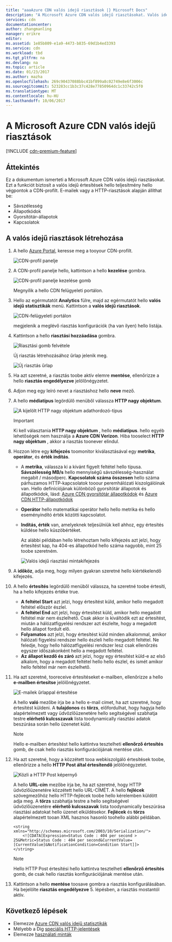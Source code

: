 ```yaml
---
title: "aaaAzure CDN valós idejű riasztások |} Microsoft Docs"
description: "A Microsoft Azure CDN valós idejű riasztásokat. Valós idejű riasztások adja meg a CDN-profil hello végpontok hello teljesítményével kapcsolatos értesítéseket."
services: cdn
documentationcenter: 
author: zhangmanling
manager: erikre
editor: 
ms.assetid: 1e85b809-e1a9-4473-b835-69d1b4ed3393
ms.service: cdn
ms.workload: tbd
ms.tgt_pltfrm: na
ms.devlang: na
ms.topic: article
ms.date: 01/23/2017
ms.author: mazha
ms.openlocfilehash: 269c90437088bbc41bf899a8c02749e8e6f3006c
ms.sourcegitcommit: 523283cc1b3c37c428e77850964dc1c33742c5f0
ms.translationtype: MT
ms.contentlocale: hu-HU
ms.lasthandoff: 10/06/2017
---
```

# <a name="real-time-alerts-in-microsoft-azure-cdn"></a>A Microsoft Azure CDN valós idejű riasztások
[!INCLUDE [cdn-premium-feature](../../includes/cdn-premium-feature.md)]

## <a name="overview"></a>Áttekintés
Ez a dokumentum ismerteti a Microsoft Azure CDN valós idejű riasztásokat. Ezt a funkciót biztosít a valós idejű értesítések hello teljesítmény hello végpontok a CDN-profilt.  E-mailek vagy a HTTP-riasztások alapján állíthat be:

* Sávszélesség
* Állapotkódok
* Gyorsítótár-állapotok
* Kapcsolatok

## <a name="creating-a-real-time-alert"></a>A valós idejű riasztások létrehozása
1. A hello [Azure Portal](https://portal.azure.com), keresse meg a tooyour CDN-profilt.
   
    ![CDN-profil panelje](./media/cdn-real-time-alerts/cdn-profile-blade.png)
2. A CDN-profil panelje hello, kattintson a hello **kezelése** gombra.
   
    ![CDN-profil panelje kezelése gomb](./media/cdn-real-time-alerts/cdn-manage-btn.png)
   
    Megnyílik a hello CDN felügyeleti portálon.
3. Hello az egérmutatót **Analytics** fülre, majd az egérmutatót hello **valós idejű statisztikák** menü.  Kattintson a **valós idejű riasztások**.
   
    ![CDN-felügyeleti portálon](./media/cdn-real-time-alerts/cdn-premium-portal.png)
   
    megjelenik a meglévő riasztás konfigurációk (ha van ilyen) hello listája.
4. Kattintson a hello **riasztási hozzáadása** gombra.
   
    ![Riasztási gomb felvétele](./media/cdn-real-time-alerts/cdn-add-alert.png)
   
    Új riasztás létrehozásához űrlap jelenik meg.
   
    ![Új riasztás űrlap](./media/cdn-real-time-alerts/cdn-new-alert.png)
5. Ha azt szeretné, a riasztás toobe aktív elemre **mentése**, ellenőrizze a hello **riasztás engedélyezve** jelölőnégyzetet.
6. Adjon meg egy leíró nevet a riasztáshoz hello **neve** mező.
7. A hello **médiatípus** legördülő menüből válassza **HTTP nagy objektum**.
   
    ![A kijelölt HTTP nagy objektum adathordozó-típus](./media/cdn-real-time-alerts/cdn-http-large.png)
   
   > [!IMPORTANT]
   > Ki kell választania **HTTP nagy objektum** , hello **médiatípus**.  hello egyéb lehetőségek nem használja a **Azure CDN Verizon**.  Hiba tooselect **HTTP nagy objektum** , akkor a riasztás toonever elindul.
   > 
   > 
8. Hozzon létre egy **kifejezés** toomonitor kiválasztásával egy **metrika**, **operátor**, és **érték indítás**.
   
   * A **metrika**, válassza ki a kívánt figyelt feltétel hello típusa.  **Sávszélesség MB/s** hello mennyiségű sávszélesség-használat megabit / másodperc.  **Kapcsolatok száma összesen** hello száma párhuzamos HTTP-kapcsolatok tooour peremhálózati kiszolgálóinak van.  Hello definíciójának különböző gyorsítótár állapotok és állapotkódok, lásd: [Azure CDN gyorsítótár állapotkódok](https://msdn.microsoft.com/library/mt759237.aspx) és [Azure CDN HTTP-állapotkódok](https://msdn.microsoft.com/library/mt759238.aspx)
   * **Operátor** hello matematikai operátor hello hello metrika és hello eseményindító érték közötti kapcsolatot.
   * **Indítás, érték** van, amelyeknek teljesülniük kell ahhoz, egy értesítés küldése hello küszöbértéket.
     
     Az alábbi példában hello létrehoztam hello kifejezés azt jelzi, hogy értesítést kap, ha 404-es állapotkód hello száma nagyobb, mint 25 toobe szeretném.
     
     ![Valós idejű riasztási mintakifejezés](./media/cdn-real-time-alerts/cdn-expression.png)
9. A **időköz**, adja meg, hogy milyen gyakran szeretné hello kiértékelendő kifejezés.
10. A hello **értesítés** legördülő menüből válassza, ha szeretné toobe értesíti, ha a hello kifejezés értéke true.
    
    * **A feltétel Start** azt jelzi, hogy értesítést küld, amikor hello megadott feltétel először észlel.
    * **A feltétel End** azt jelzi, hogy értesítést küld, amikor hello megadott feltétel már nem észlelhető. Csak akkor is kiváltódik ezt az értesítést, miután a hálózatfigyelési rendszer azt észlelte, hogy a megadott hello állapot fordult elő.
    * **Folyamatos** azt jelzi, hogy értesítést küld minden alkalommal, amikor hálózati figyelési rendszer hello észleli hello megadott feltétel. Ne feledje, hogy hello hálózatfigyelési rendszer lesz csak ellenőrzés egyszer időszakonként hello a megadott feltétel.
    * **Az állapot kezdő és záró** azt jelzi, hogy egy értesítést küld-e az első alkalom, hogy a megadott feltétel hello hello észlel, és ismét amikor hello feltétel már nem észlelhető.
11. Ha azt szeretné, tooreceive értesítéseket e-mailben, ellenőrizze a hello **e-mailben értesítse** jelölőnégyzetet.  
    
    ![E-mailek űrlappal értesítése](./media/cdn-real-time-alerts/cdn-notify-email.png)
    
    A hello **való** mezőbe írja be a hello e-mail címet, ha azt szeretné, hogy értesítést küldeni. A **tulajdonos** és **törzs**, előfordulhat, hogy hagyja hello alapértelmezett vagy üdvözlőüzenetére hello segítségével szabhatja testre **elérhető kulcsszavak** lista toodynamically riasztási adatok beszúrása során hello üzenetet küld.
    
    > [!NOTE]
    > Hello e-mailben értesítést hello kattintva tesztelheti **ellenőrző értesítés** gomb, de csak hello riasztás konfigurációjának mentése után.
    > 
    > 
12. Ha azt szeretné, hogy a közzétett tooa webkiszolgáló értesítések toobe, ellenőrizze a hello **HTTP Post által értesítendő** jelölőnégyzetet.
    
    ![Közli a HTTP Post képernyő](./media/cdn-real-time-alerts/cdn-notify-http.png)
    
    A hello **URL-cím** mezőbe írja be, ha azt szeretné, hogy HTTP üdvözlőüzenetére közzétett hello URL-CÍMÉT. A hello **fejlécek** szövegmezőhöz hello HTTP-fejlécek toobe hello kérelemben küldött adja meg.  A **törzs** szabhatja testre a hello segítségével üdvözlőüzenetére **elérhető kulcsszavak** lista toodynamically beszúrása riasztási adatokat hello üzenet elküldésekor.  **Fejlécek** és **törzs** alapértelmezett tooan XML hasznos hasonló toohello alábbi példában.
    
    ```
    <string xmlns="http://schemas.microsoft.com/2003/10/Serialization/">
        <![CDATA[Expression=Status Code : 404 per second > 25&Metric=Status Code : 404 per second&CurrentValue=[CurrentValue]&NotificationCondition=Condition Start]]>
    </string>
    ```
    
    > [!NOTE]
    > Hello HTTP Post értesítési hello kattintva tesztelheti **ellenőrző értesítés** gomb, de csak hello riasztás konfigurációjának mentése után.
    > 
    > 
13. Kattintson a hello **mentése** toosave gombra a riasztás konfigurálásában.  Ha bejelölte **riasztás engedélyezve** 5. lépésben, a riasztás mostantól aktív.

## <a name="next-steps"></a>Következő lépések
* Elemezze [Azure CDN valós idejű statisztikák](cdn-real-time-stats.md)
* Mélyebb a Dig [speciális HTTP-jelentések](cdn-advanced-http-reports.md)
* Elemezze [használati minták](cdn-analyze-usage-patterns.md)

